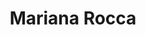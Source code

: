---
title: "Mariana Rocca"
url: /ciudad-autonoma-de-buenos-aires/mariana-rocca/
shop: cosméticos
---